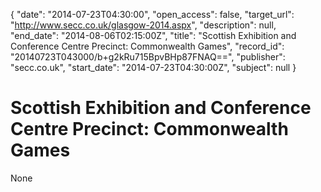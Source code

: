 {
  "date": "2014-07-23T04:30:00", 
  "open_access": false, 
  "target_url": "http://www.secc.co.uk/glasgow-2014.aspx", 
  "description": null, 
  "end_date": "2014-08-06T02:15:00Z", 
  "title": "Scottish Exhibition and Conference Centre Precinct: Commonwealth Games", 
  "record_id": "20140723T043000/b+g2kRu715BpvBHp87FNAQ==", 
  "publisher": "secc.co.uk", 
  "start_date": "2014-07-23T04:30:00Z", 
  "subject": null
}

# Scottish Exhibition and Conference Centre Precinct: Commonwealth Games

None